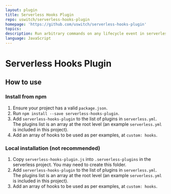 ```yaml
---
layout: plugin
title: Serverless Hooks Plugin
repo: uswitch/serverless-hooks-plugin
homepage: 'https://github.com/uswitch/serverless-hooks-plugin'
topics: 
description: Run arbitrary commands on any lifecycle event in serverless
language: JavaScript
---
```



# Serverless Hooks Plugin

## How to use

### Install from npm

1. Ensure your project has a valid `package.json`.
1. Run `npm install --save serverless-hooks-plugin`.
1. Add `serverless-hooks-plugin` to the list of plugins in `serverless.yml`. The plugins list is an array at the root level (an example `serverless.yml` is included in this project).
1. Add an array of hooks to be used as per examples, at `custom: hooks`.

### Local installation (not recommended)
1. Copy `serverless-hooks-plugin.js` into `.serverless-plugins` in the serverless project. You may need to create this folder.
1. Add `serverless-hooks-plugin` to the list of plugins in `serverless.yml`. The plugins list is an array at the root level (an example `serverless.yml` is included in this project).
1. Add an array of hooks to be used as per examples, at `custom: hooks`.
